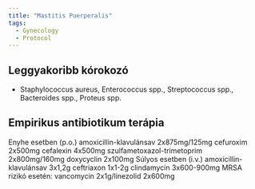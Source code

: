 ```yaml
---
title: "Mastitis Puerperalis"
tags:
  - Gynecology
  - Protocol
---
```


## Leggyakoribb kórokozó

- Staphylococcus aureus, Enterococcus spp., Streptococcus spp., Bacteroides spp., Proteus spp.

## Empirikus antibiotikum terápia

Enyhe esetben (p.o.)
amoxicillin-klavulánsav 2x875mg/125mg
cefuroxim 2x500mg
cefalexin 4x500mg 
szulfametoxazol-trimetoprim 2x800mg/160mg
doxycyclin 2x100mg
Súlyos esetben (i.v.)
amoxicillin-klavulánsav 3x1,2g
ceftriaxon 1x1-2g
clindamycin 3x600-900mg
MRSA rizikó esetén: vancomycin 2x1g/linezolid 2x600mg
